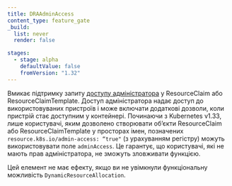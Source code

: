 ```yaml
---
title: DRAAdminAccess
content_type: feature_gate
_build:
  list: never
  render: false

stages:
  - stage: alpha
    defaultValue: false
    fromVersion: "1.32"
---
```

Вмикає підтримку запиту [доступу адміністратора](/docs/concepts/scheduling-eviction/dynamic-resource-allocation/#admin-access) у ResourceClaim або ResourceClaimTemplate. Доступ адміністратора надає доступ до використовуваних пристроїв і може включати додаткові дозволи, коли пристрій стає доступним у контейнері. Починаючи з Kubernetes v1.33, лише користувачі, яким дозволено створювати обʼєкти ResourceClaim або ResourceClaimTemplate у просторах імен, позначених `resource.k8s.io/admin-access: “true"` (з урахуванням регістру) можуть використовувати поле `adminAccess`. Це гарантує, що користувачі, які не мають прав адміністратора, не зможуть зловживати функцією.

Цей елемент не має ефекту, якщо ви не увімкнули функціональну можливість `DynamicResourceAllocation`.
